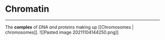 # Chromatin
---
The **complex** of *DNA and proteins* making up [[Chromosomes | chromosomes]].
![[Pasted image 20211104144250.png]]